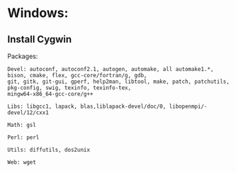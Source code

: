 # **Windows**: 
## Install **Cygwin**
Packages:

    Devel: autoconf, autoconf2.1, autogen, automake, all automake1.*, bison, cmake, flex, gcc-core/fortran/g, gdb,
	git, gitk, git-gui, gperf, help2man, libtool, make, patch, patchutils, pkg-config, swig, texinfo, texinfo-tex,
	mingw64-x86_64-gcc-core/g++

	Libs: libgcc1, lapack, blas,liblapack-devel/doc/0, libopenmpi/-devel/12/cxx1

	Math: gsl

	Perl: perl

	Utils: diffutils, dos2unix

	Web: wget

